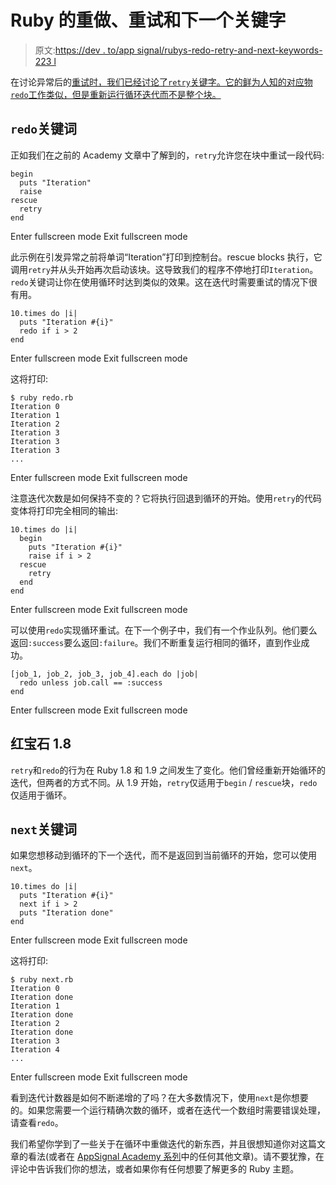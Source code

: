# Ruby 的重做、重试和下一个关键字

> 原文:[https://dev . to/app signal/rubys-redo-retry-and-next-keywords-223 l](https://dev.to/appsignal/rubys-redo-retry-and-next-keywords-223l)

在讨论异常后的[重试时，我们已经讨论了`retry`关键字。它的鲜为人知的对应物`redo`工作类似，但是重新运行循环迭代而不是整个块。](https://blog.appsignal.com/2018/05/16/ensure-retry-and-reraise-exceptions-in-ruby.html)

## `redo`关键词

正如我们在之前的 Academy 文章中了解到的，`retry`允许您在块中重试一段代码:

```
begin
  puts "Iteration"
  raise
rescue
  retry
end 
```

Enter fullscreen mode Exit fullscreen mode

此示例在引发异常之前将单词“Iteration”打印到控制台。rescue blocks 执行，它调用`retry`并从头开始再次启动该块。这导致我们的程序不停地打印`Iteration`。`redo`关键词让你在使用循环时达到类似的效果。这在迭代时需要重试的情况下很有用。

```
10.times do |i|
  puts "Iteration #{i}"
  redo if i > 2
end 
```

Enter fullscreen mode Exit fullscreen mode

这将打印:

```
$ ruby redo.rb
Iteration 0
Iteration 1
Iteration 2
Iteration 3
Iteration 3
Iteration 3
... 
```

Enter fullscreen mode Exit fullscreen mode

注意迭代次数是如何保持不变的？它将执行回退到循环的开始。使用`retry`的代码变体将打印完全相同的输出:

```
10.times do |i|
  begin
    puts "Iteration #{i}"
    raise if i > 2
  rescue
    retry
  end
end 
```

Enter fullscreen mode Exit fullscreen mode

可以使用`redo`实现循环重试。在下一个例子中，我们有一个作业队列。他们要么返回`:success`要么返回`:failure`。我们不断重复运行相同的循环，直到作业成功。

```
[job_1, job_2, job_3, job_4].each do |job|
  redo unless job.call == :success
end 
```

Enter fullscreen mode Exit fullscreen mode

## 红宝石 1.8

`retry`和`redo`的行为在 Ruby 1.8 和 1.9 之间发生了变化。他们曾经重新开始循环的迭代，但两者的方式不同。从 1.9 开始，`retry`仅适用于`begin` / `rescue`块，`redo`仅适用于循环。

## `next`关键词

如果您想移动到循环的下一个迭代，而不是返回到当前循环的开始，您可以使用`next`。

```
10.times do |i|
  puts "Iteration #{i}"
  next if i > 2
  puts "Iteration done"
end 
```

Enter fullscreen mode Exit fullscreen mode

这将打印:

```
$ ruby next.rb
Iteration 0
Iteration done
Iteration 1
Iteration done
Iteration 2
Iteration done
Iteration 3
Iteration 4
... 
```

Enter fullscreen mode Exit fullscreen mode

看到迭代计数器是如何不断递增的了吗？在大多数情况下，使用`next`是你想要的。如果您需要一个运行精确次数的循环，或者在迭代一个数组时需要错误处理，请查看`redo`。

我们希望你学到了一些关于在循环中重做迭代的新东西，并且很想知道你对这篇文章的看法(或者在 [AppSignal Academy 系列](https://blog.appsignal.com/category/academy.html)中的任何其他文章)。请不要犹豫，在评论中告诉我们你的想法，或者如果你有任何想要了解更多的 Ruby 主题。